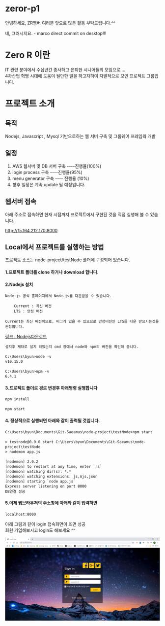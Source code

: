# zeror-p1

안녕하세요, ZR멤버 여러분
앞으로 많은 활동 부탁드립니다.^^

네, 그러시지요. - marco direct commit on desktop!!!

# Zero R 이란

IT 관련 분야에서 수십년간 종사하고 은퇴한 시니어들의 모임으로....  
4차산업 혁명 시대에 도움이 될만한 일을 하고자하여 자발적으로 모인 프로젝트 그룹입니다.

# 프로젝트 소개

## 목적

Nodejs, Javascript , Mysql 기반으로하는 웹 서버 구축 및 그룹웨어 프레임웍 개발

## 일정

1. AWS 웹서버 및 DB 서버 구축 ----진행율(100%)
2. login process 구축 ----진행율(95%)
3. menu generator 구축 ---- 진행율 (10%)
4. 향후 일정은 계속 update 될 예정입니다.

## 웹서버 접속

아래 주소로 접속하면 현재 시점까지 프로젝트에서 구현된 것을 직접 실행해 볼 수 있습니다.

http://15.164.212.170:8000

## Local에서 프로젝트를 실행하는 방법

프로젝트 소스는 node-project/testNode 폴더에 구성되어 있습니다.

#### 1.프로젝트 폴더를 clone 하거나 download 합니다.

#### 2.Nodejs 설치

    Node.js 공식 홈페이지에서 Node.js를 다운받을 수 있습니다.

        Current : 최신 버전
        LTS : 안정 버전

    Current는 최신 버전이므로, 버그가 있을 수 있으므로 안정버전인 LTS를 다운 받으시는것을 권장합니다.

[링크 : Nodejs다운로드](https://nodejs.org/en/)

    설치후 제대로 설치 되었는지 cmd 창에서 node와 npm의 버전을 확인해 봅니다.

    C:\Users\byun>node -v
    v10.15.0

    C:\Users\byun>npm -v
    6.4.1

#### 3.프로젝트 폴더로 경로 변경후 아래명령 실행합니다

    npm install

    npm start

#### 4. 정상적으로 실행되면 아래와 같이 출력될 것입니다.

    C:\Users\byun\Documents\Git-Saeamus\node-project\testNode>npm start

    > testnode@0.0.0 start C:\Users\byun\Documents\Git-Saeamus\node-project\testNode
    > nodemon app.js

    [nodemon] 2.0.2
    [nodemon] to restart at any time, enter `rs`
    [nodemon] watching dir(s): *.*
    [nodemon] watching extensions: js,mjs,json
    [nodemon] starting `node app.js`
    Express server listening on port 8000
    DB연결 성공

#### 5.이제 웹브라우저의 주소창에 아래와 같이 입력하면

    localhost:8000

아래 그림과 같이 login 접속화면이 뜨면 성공  
회원 가입해보시고 login도 해보세요 ^^

![LOGIN](./img/login.png)
